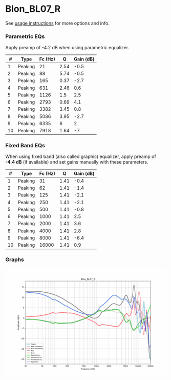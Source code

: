 # Blon_BL07_R
See [usage instructions](https://github.com/jaakkopasanen/AutoEq#usage) for more options and info.

### Parametric EQs
Apply preamp of -4.2 dB when using parametric equalizer.

|   # | Type    |   Fc (Hz) |    Q |   Gain (dB) |
|-----|---------|-----------|------|-------------|
|   1 | Peaking |        21 | 2.54 |        -0.5 |
|   2 | Peaking |        88 | 5.74 |        -0.5 |
|   3 | Peaking |       165 | 0.37 |        -2.7 |
|   4 | Peaking |       631 | 2.46 |         0.6 |
|   5 | Peaking |      1126 | 1.5  |         2.5 |
|   6 | Peaking |      2793 | 0.69 |         4.1 |
|   7 | Peaking |      3382 | 3.45 |         0.8 |
|   8 | Peaking |      5086 | 3.95 |        -2.7 |
|   9 | Peaking |      6335 | 6    |         2   |
|  10 | Peaking |      7918 | 1.64 |        -7   |

### Fixed Band EQs
When using fixed band (also called graphic) equalizer, apply preamp of **-4.4 dB** (if available) and set gains manually with these parameters.

|   # | Type    |   Fc (Hz) |    Q |   Gain (dB) |
|-----|---------|-----------|------|-------------|
|   1 | Peaking |        31 | 1.41 |        -0.4 |
|   2 | Peaking |        62 | 1.41 |        -1.4 |
|   3 | Peaking |       125 | 1.41 |        -2.1 |
|   4 | Peaking |       250 | 1.41 |        -2.1 |
|   5 | Peaking |       500 | 1.41 |        -0.8 |
|   6 | Peaking |      1000 | 1.41 |         2.5 |
|   7 | Peaking |      2000 | 1.41 |         3.6 |
|   8 | Peaking |      4000 | 1.41 |         2.8 |
|   9 | Peaking |      8000 | 1.41 |        -6.4 |
|  10 | Peaking |     16000 | 1.41 |         0.9 |

### Graphs
![](./Blon_BL07_R.png)
